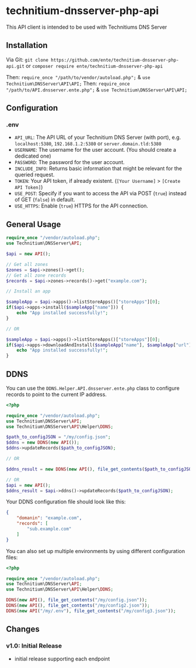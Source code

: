 # technitium-dnsserver-php-api

This API client is intended to be used with Technitiums DNS Server

## Installation

Via Git: `git clone https://github.com/ente/technitium-dnsserver-php-api.git` or `composer require ente/technitium-dnsserver-php-api`

Then: `require_once "/path/to/vendor/autoload.php";` & `use Technitium\DNSServer\API\API;`
Then: `require_once "/path/to/API.dnsserver.ente.php";` & `use Technitium\DNSServer\API\API;`

## Configuration

### .env

- `API_URL`: The API URL of your Technitium DNS Server (with port), e.g. `localhost:5380`, `192.168.1.2:5380` or `server.domain.tld:5380`
- `USERNAME`: The username for the user account. (You should create a dedicated one)
- `PASSWORD`: The password for the user account.
- `INCLUDE_INFO`: Returns basic information that might be relevant for the queried request.
- `TOKEN`: Your API token, if already existent. (`[Your Username]` > `[Create API Token]`)
- `USE_POST`: Specify if you want to access the API via POST (`true`) instead of GET (`false`) in default.
- `USE_HTTPS`: Enable (`true`) HTTPS for the API connection.

## General Usage

```php
require_once "/vendor/autoload.php";
use Technitium\DNSServer\API;

$api = new API();

// Get all zones
$zones = $api->zones()->get();
// Get all zone records
$records = $api->zones->records()->get("example.com");

// Install an app

$sampleApp = $api->apps()->listStoreApps()["storeApps"][0];
if($api->apps->install($sampleApp["name"])) {
    echo "App installed successfully!";
}

// OR

$sampleApp = $api->apps()->listStoreApps()["storeApps"][0];
if($api->apps->downloadAndInstall($sampleApp["name"], $sampleApp["url"])) {
    echo "App installed successfully!";
}

```

## DDNS

You can use the `DDNS.Helper.API.dnsserver.ente.php` class to configure records to point to the current IP address.

```php
<?php

require_once "/vendor/autoload.php";
use Technitium\DNSServer\API;
use Technitium\DNSServer\API\Helper\DDNS;

$path_to_configJSON = "/my/config.json";
$ddns = new DDNS(new API());
$ddns->updateRecords($path_to_configJSON);

// OR

$ddns_result = new DDNS(new API(), file_get_contents($path_to_configJSON)); // starts automatically updating the records

// OR
$api = new API();
$ddns_result = $api->ddns()->updateRecords($path_to_configJSON);

```

Your DDNS configuration file should look like this:

```json
{
    "domanin": "example.com",
    "records": [
        "sub.example.com"
    ]
}
```

You can also set up multiple environments by using different configuration files:

```php
<?php

require_once "/vendor/autoload.php";
use Technitium\DNSServer\API;
use Technitium\DNSServer\API\Helper\DDNS;

DDNS(new API(), file_get_contents("/my/config.json"));
DDNS(new API(), file_get_contents("/my/config2.json"));
DDNS(new API("/my/.env"), file_get_contents("/my/config3.json"));

```

## Changes

### v1.0: Initial Release

- initial release supporting each endpoint
